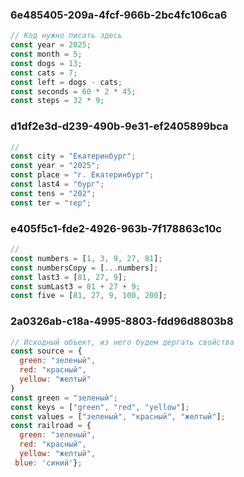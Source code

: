 ### 6e485405-209a-4fcf-966b-2bc4fc106ca6
```js
// Код нужно писать здесь
const year = 2025;
const month = 5;
const dogs = 13;
const cats = 7;
const left = dogs - cats;
const seconds = 60 * 2 * 45;
const steps = 32 * 9;
```
### d1df2e3d-d239-490b-9e31-ef2405899bca
```js
//
const city = "Екатеринбург";
const year = "2025";
const place = "г. Екатеринбург";
const last4 = "бург";
const tens = "202";
const ter = "тер";
```
### e405f5c1-fde2-4926-963b-7f178863c10c
```js
//
const numbers = [1, 3, 9, 27, 81];
const numbersCopy = [...numbers];
const last3 = [81, 27, 9];
const sumLast3 = 81 + 27 + 9;
const five = [81, 27, 9, 100, 200];
```
### 2a0326ab-c18a-4995-8803-fdd96d8803b8
```js
// Исходный объект, из него будем дергать свойства
const source = {
  green: "зеленый",
  red: "красный",
  yellow: "желтый"
}
const green = "зеленый";
const keys = ["green", "red", "yellow"];
const values = ["зеленый", "красный", "желтый"];
const railroad = {
  green: "зеленый",
  red: "красный",
  yellow: "желтый",
 blue: 'синий'};
```
